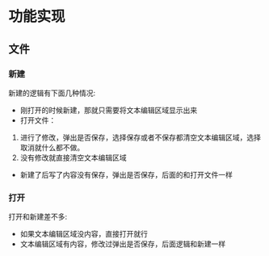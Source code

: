 # 功能实现

## 文件

### 新建

新建的逻辑有下面几种情况:
- 刚打开的时候新建，那就只需要将文本编辑区域显示出来
- 打开文件：
1. 进行了修改，弹出是否保存，选择保存或者不保存都清空文本编辑区域，选择取消就什么都不做。 
2. 没有修改就直接清空文本编辑区域
- 新建了后写了内容没有保存，弹出是否保存，后面的和打开文件一样


### 打开

打开和新建差不多:
- 如果文本编辑区域没内容，直接打开就行
- 文本编辑区域有内容，修改过弹出是否保存，后面逻辑和新建一样

